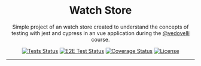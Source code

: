 <h1 align="center">Watch Store</h1>

<p align="center">Simple project of an watch store created to understand the concepts of testing with jest and cypress in an vue application during the <a href="https://github.com/vedovelli" target="_blank">@vedovelli</a> course.</p>

<p align="center">
    <a href='https://github.com/EduardoJM/watch-store'><img src='https://img.shields.io/github/workflow/status/EduardoJM/watch-store/Run%20Tests?label=tests' alt='Tests Status' /></a>
    <a href='https://github.com/EduardoJM/watch-store'><img src='https://img.shields.io/github/workflow/status/EduardoJM/watch-store/Run%20E2E%20Tests?label=e2e%20tests' alt='E2E Test Status' /></a>
    <a href='https://coveralls.io/github/EduardoJM/watch-store?branch=main'><img src='https://coveralls.io/repos/github/EduardoJM/watch-store/badge.svg?branch=main' alt='Coverage Status' /></a>
    <a href='https://github.com/EduardoJM/watch-store/blob/main/LICENSE'><img src='https://img.shields.io/github/license/EduardoJM/watch-store' alt='License' /></a>
</p>

---
